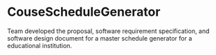 # CouseScheduleGenerator
Team developed the proposal, software requirement specification, and software design document for a master schedule generator for a educational institution.

